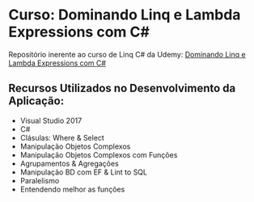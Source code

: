 # Curso: Dominando Linq e Lambda Expressions com C#

Repositório inerente ao curso de Linq C# da Udemy: [Dominando Linq e Lambda Expressions com C#](https://www.udemy.com/dominando-linq-e-lambda-expressions-com-c) 

## Recursos Utilizados no Desenvolvimento da Aplicação:

- Visual Studio 2017
- C#
- Clásulas: Where & Select
- Manipulação Objetos Complexos
- Manipulação Objetos Complexos com Funções
- Agrupamentos & Agregações
- Manipulação BD com EF & Lint to SQL
- Paralelismo
- Entendendo melhor as funções

